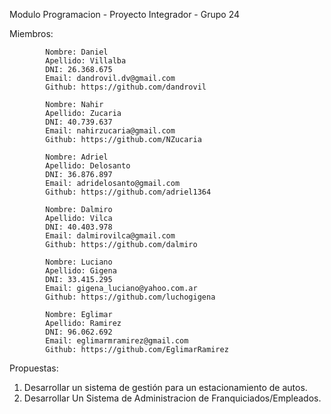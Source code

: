 Modulo Programacion - Proyecto Integrador - Grupo 24

Miembros:

            Nombre: Daniel
            Apellido: Villalba
            DNI: 26.368.675
            Email: dandrovil.dv@gmail.com
            Github: https://github.com/dandrovil

            Nombre: Nahir
            Apellido: Zucaria
            DNI: 40.739.637
            Email: nahirzucaria@gmail.com
            Github: https://github.com/NZucaria

            Nombre: Adriel
            Apellido: Delosanto
            DNI: 36.876.897
            Email: adridelosanto@gmail.com
            Github: https://github.com/adriel1364

            Nombre: Dalmiro
            Apellido: Vilca
            DNI: 40.403.978
            Email: dalmirovilca@gmail.com
            Github: https://github.com/dalmiro

            Nombre: Luciano
            Apellido: Gigena
            DNI: 33.415.295
            Email: gigena_luciano@yahoo.com.ar
            Github: https://github.com/luchogigena

            Nombre: Eglimar
            Apellido: Ramirez
            DNI: 96.062.692
            Email: eglimarmramirez@gmail.com
            Github: https://github.com/EglimarRamirez

Propuestas:

1. Desarrollar un sistema de gestión para un estacionamiento de autos.
2. Desarrollar Un Sistema de Administracion de Franquiciados/Empleados.
